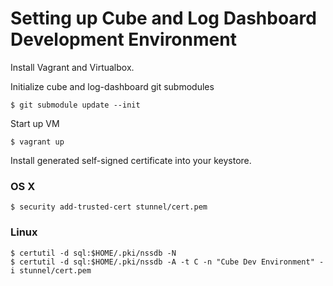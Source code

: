 # Setting up Cube and Log Dashboard Development Environment

Install Vagrant and Virtualbox.

Initialize cube and log-dashboard git submodules

```
$ git submodule update --init
```

Start up VM

```
$ vagrant up
```

Install generated self-signed certificate into your keystore.

### OS X
```
$ security add-trusted-cert stunnel/cert.pem
```

### Linux
```
$ certutil -d sql:$HOME/.pki/nssdb -N
$ certutil -d sql:$HOME/.pki/nssdb -A -t C -n "Cube Dev Environment" -i stunnel/cert.pem
```
